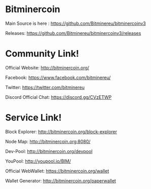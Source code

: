 # Bitminercoin

Main Source is here : https://github.com/Bitminereu/bitminercoinv3

Releases: https://github.com/Bitminereu/bitminercoinv3/releases

# Community Link!

Official Website: http://bitminercoin.org/

Facebook: https://www.facebook.com/bitminereu/

Twitter: https://twitter.com/bitminereu

Discord Official Chat: https://discord.gg/CVzETWP

# Service Link!

Block Explorer: http://bitminercoin.org/block-explorer

Node Map: http://bitminercoin.org:8080/

Dev-Pool: http://bitminercoin.org/devpool

YouPool: http://youpool.io/BIM/

Official WebWallet: https://bitminercoin.org/wallet

Wallet Generator: http://bitminercoin.org/paperwallet


